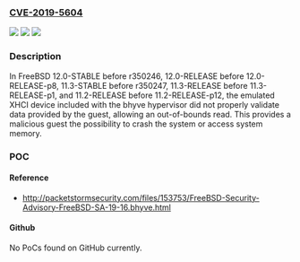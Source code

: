 ### [CVE-2019-5604](https://cve.mitre.org/cgi-bin/cvename.cgi?name=CVE-2019-5604)
![](https://img.shields.io/static/v1?label=Product&message=FreeBSD&color=blue)
![](https://img.shields.io/static/v1?label=Version&message=n%2Fa&color=blue)
![](https://img.shields.io/static/v1?label=Vulnerability&message=Out%20of%20bounds%20read&color=brighgreen)

### Description

In FreeBSD 12.0-STABLE before r350246, 12.0-RELEASE before 12.0-RELEASE-p8, 11.3-STABLE before r350247, 11.3-RELEASE before 11.3-RELEASE-p1, and 11.2-RELEASE before 11.2-RELEASE-p12, the emulated XHCI device included with the bhyve hypervisor did not properly validate data provided by the guest, allowing an out-of-bounds read. This provides a malicious guest the possibility to crash the system or access system memory.

### POC

#### Reference
- http://packetstormsecurity.com/files/153753/FreeBSD-Security-Advisory-FreeBSD-SA-19-16.bhyve.html

#### Github
No PoCs found on GitHub currently.

